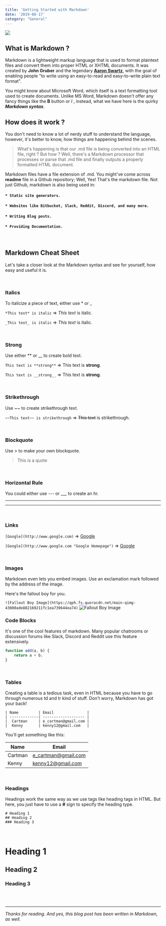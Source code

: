 ```yaml
---
title: 'Getting Started with Markdown'
date: '2019-08-17'
category: "General"
---
```


![](https://cdn.guidingtech.com/media/assets/WordPress-Import/2014/01/markdown-logo2-300x201.png)

## What is Markdown ?

Markdown is a lightweight markup language that is used to format plaintext files and convert them into proper HTML or XHTML documents. It was created by **John Gruber** and the legendary [**Aaron Swartz**](https://en.wikipedia.org/wiki/Aaron_Swartz), with the goal of enabling people "to write using an easy-to-read and easy-to-write plain text format".

You might know about Microsoft Word, which itself is a text formatting tool used to create documents. Unlike MS Word, Markdown doesn't offer any fancy things like the **B** button or *I* , instead, what we have here is the quirky ***Markdown syntax***.

## How does it work ?

You don't need to know a lot of nerdy stuff to understand the language, however, it's better to know, how things are happening behind the scenes. 

> What's happening is that our .md file is being converted into an HTML file, right ? But how ? Well, there's a Markdown processor that processes or parse that .md file and finally outputs a properly formatted HTML document.

Markdown files have a file extension of .md. You might've come across  **readme** file in a Github repository; Well, Yes! That's the markdown file. Not just Github, markdown is also being used in:

#### `* Static site generators.`

#### `* Websites like Bitbucket, Slack, Reddit, Discord, and many more.`

#### `* Writing Blog posts.`

#### `* Providing Documentation.`

<br>

## Markdown Cheat Sheet

Let's take a closer look at the Markdown syntax and see for yourself, how easy and useful it is.


<br>

### Italics

To italicize a piece of text, either use * or _ 

`*This text* is italic` => *This text* is italic.

`_This text_ is italic` => *This text* is italic.

<br>

### Strong

Use either ** or __ to create bold text.

`This text is **strong**` => This text is **strong**.

`This text is __strong__` => This text is **strong**.

<br>

### Strikethrough

Use ~~ to create strikethrough text.

`~~This text~~ is strikethrough` => ~~This text~~ is strikethrough.

<br>

### Blockquote

Use > to make your own blockquote.

> This is a quote

<br>

### Horizontal Rule

You could either use --- or ___ to create an hr.

---
___

<br>

### Links

`[Google](http://www.google.com)` => [Google](http://www.google.com)


`[Google](http://www.google.com "Google Homepage")` => [Google](http://www.google.com "Google Homepage")

<br>

### Images

Markdown even lets you embed images. Use an exclamation mark followed by the address of the image.

Here's the fallout boy for you.


`![Fallout Boy Image](https://qph.fs.quoracdn.net/main-qimg-43080ade882169211fc1ea739644ea74)`
 ![Fallout Boy Image](https://qph.fs.quoracdn.net/main-qimg-43080ade882169211fc1ea739644ea74)


### Code Blocks

It's one of the cool features of markdown. Many popular chatrooms or discussion forums like Slack, Discord and Reddit use this feature extensively.

```javascript
function add(a, b) {
    return a + b;
}
```
<br>

### Tables

Creating a table is a tedious task, even in HTML because you have to go through numerous td and tr kind of stuff. Don't worry, Markdown has got your back!

```
| Name         | Email               |
| -------------| ------------------- |
|  Cartman     | e_cartman@gmail.com |
|  Kenny       | kenny12@gmail.com   |
```

You'll get something like this:

| Name       | Email               |
| -----------| ------------------- |
|  Cartman   | e_cartman@gmail.com |
|  Kenny     | kenny12@gmail.com   |

<br>

###  Headings

Headings work the same way as we use tags like heading tags in HTML. But here, you just have to use a **#** sign to specify the heading type. 

```
# Heading 1
## Heading 2
### Heading 3
```
<br>

# Heading 1
## Heading 2
### Heading 3

<br><br>


---

*Thanks for reading. And yes, this blog post has been written in Markdown, as well.*





















